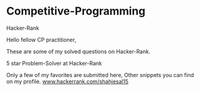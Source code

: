 # Competitive-Programming
Hacker-Rank

Hello fellow CP practitioner,

These are some of my solved questions on Hacker-Rank.

5 star Problem-Solver at Hacker-Rank

Only a few of my favorites are submitted here,
Other snippets you can find on my profile.
www.hackerrank.com/shahjesal15
